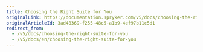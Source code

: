 ```yaml
---
title: Choosing the Right Suite for You
originalLink: https://documentation.spryker.com/v5/docs/choosing-the-right-suite-for-you
originalArticleId: 3ad48369-f255-48c5-a1b9-4ef97b11c5d1
redirect_from:
  - /v5/docs/choosing-the-right-suite-for-you
  - /v5/docs/en/choosing-the-right-suite-for-you
---
```



